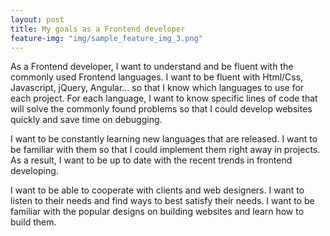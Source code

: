 ```yaml
---
layout: post
title: My goals as a Frontend developer
feature-img: "img/sample_feature_img_3.png"
---
```

As a Frontend developer, I want to understand and be fluent with the commonly used Frontend languages. I want to be fluent with Html/Css, Javascript, jQuery, Angular… so that I know which languages to use for each project. For each language, I want to know specific lines of code that will solve the commonly found problems so that I could develop websites quickly and save time on debugging.

I want to be constantly learning new languages that are released. I want to be familiar with them so that I could implement them right away in projects. As a result, I want to be up to date with the recent trends in frontend developing.

I want to be able to cooperate with clients and web designers. I want to listen to their needs and find ways to best satisfy their needs. I want to be familiar with the popular designs on building websites and learn how to build them. 
